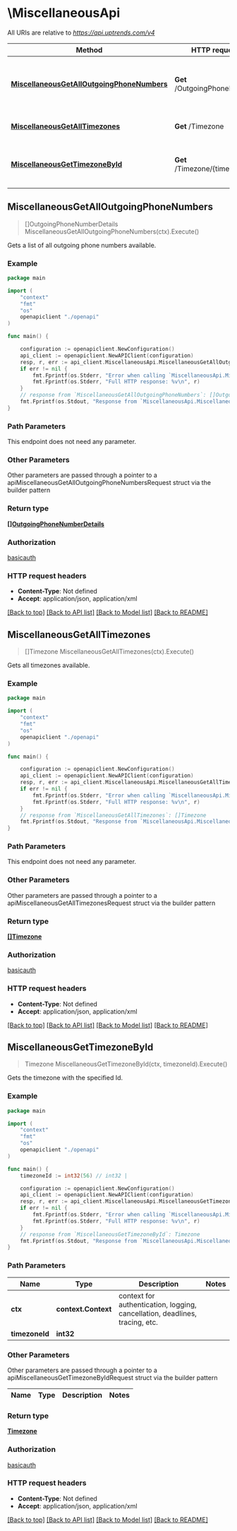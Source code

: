 # \MiscellaneousApi

All URIs are relative to *https://api.uptrends.com/v4*

Method | HTTP request | Description
------------- | ------------- | -------------
[**MiscellaneousGetAllOutgoingPhoneNumbers**](MiscellaneousApi.md#MiscellaneousGetAllOutgoingPhoneNumbers) | **Get** /OutgoingPhoneNumber | Gets a list of all outgoing phone numbers available.
[**MiscellaneousGetAllTimezones**](MiscellaneousApi.md#MiscellaneousGetAllTimezones) | **Get** /Timezone | Gets all timezones available.
[**MiscellaneousGetTimezoneById**](MiscellaneousApi.md#MiscellaneousGetTimezoneById) | **Get** /Timezone/{timezoneId} | Gets the timezone with the specified Id.



## MiscellaneousGetAllOutgoingPhoneNumbers

> []OutgoingPhoneNumberDetails MiscellaneousGetAllOutgoingPhoneNumbers(ctx).Execute()

Gets a list of all outgoing phone numbers available.

### Example

```go
package main

import (
    "context"
    "fmt"
    "os"
    openapiclient "./openapi"
)

func main() {

    configuration := openapiclient.NewConfiguration()
    api_client := openapiclient.NewAPIClient(configuration)
    resp, r, err := api_client.MiscellaneousApi.MiscellaneousGetAllOutgoingPhoneNumbers(context.Background()).Execute()
    if err != nil {
        fmt.Fprintf(os.Stderr, "Error when calling `MiscellaneousApi.MiscellaneousGetAllOutgoingPhoneNumbers``: %v\n", err)
        fmt.Fprintf(os.Stderr, "Full HTTP response: %v\n", r)
    }
    // response from `MiscellaneousGetAllOutgoingPhoneNumbers`: []OutgoingPhoneNumberDetails
    fmt.Fprintf(os.Stdout, "Response from `MiscellaneousApi.MiscellaneousGetAllOutgoingPhoneNumbers`: %v\n", resp)
}
```

### Path Parameters

This endpoint does not need any parameter.

### Other Parameters

Other parameters are passed through a pointer to a apiMiscellaneousGetAllOutgoingPhoneNumbersRequest struct via the builder pattern


### Return type

[**[]OutgoingPhoneNumberDetails**](OutgoingPhoneNumberDetails.md)

### Authorization

[basicauth](../README.md#basicauth)

### HTTP request headers

- **Content-Type**: Not defined
- **Accept**: application/json, application/xml

[[Back to top]](#) [[Back to API list]](../README.md#documentation-for-api-endpoints)
[[Back to Model list]](../README.md#documentation-for-models)
[[Back to README]](../README.md)


## MiscellaneousGetAllTimezones

> []Timezone MiscellaneousGetAllTimezones(ctx).Execute()

Gets all timezones available.

### Example

```go
package main

import (
    "context"
    "fmt"
    "os"
    openapiclient "./openapi"
)

func main() {

    configuration := openapiclient.NewConfiguration()
    api_client := openapiclient.NewAPIClient(configuration)
    resp, r, err := api_client.MiscellaneousApi.MiscellaneousGetAllTimezones(context.Background()).Execute()
    if err != nil {
        fmt.Fprintf(os.Stderr, "Error when calling `MiscellaneousApi.MiscellaneousGetAllTimezones``: %v\n", err)
        fmt.Fprintf(os.Stderr, "Full HTTP response: %v\n", r)
    }
    // response from `MiscellaneousGetAllTimezones`: []Timezone
    fmt.Fprintf(os.Stdout, "Response from `MiscellaneousApi.MiscellaneousGetAllTimezones`: %v\n", resp)
}
```

### Path Parameters

This endpoint does not need any parameter.

### Other Parameters

Other parameters are passed through a pointer to a apiMiscellaneousGetAllTimezonesRequest struct via the builder pattern


### Return type

[**[]Timezone**](Timezone.md)

### Authorization

[basicauth](../README.md#basicauth)

### HTTP request headers

- **Content-Type**: Not defined
- **Accept**: application/json, application/xml

[[Back to top]](#) [[Back to API list]](../README.md#documentation-for-api-endpoints)
[[Back to Model list]](../README.md#documentation-for-models)
[[Back to README]](../README.md)


## MiscellaneousGetTimezoneById

> Timezone MiscellaneousGetTimezoneById(ctx, timezoneId).Execute()

Gets the timezone with the specified Id.

### Example

```go
package main

import (
    "context"
    "fmt"
    "os"
    openapiclient "./openapi"
)

func main() {
    timezoneId := int32(56) // int32 | 

    configuration := openapiclient.NewConfiguration()
    api_client := openapiclient.NewAPIClient(configuration)
    resp, r, err := api_client.MiscellaneousApi.MiscellaneousGetTimezoneById(context.Background(), timezoneId).Execute()
    if err != nil {
        fmt.Fprintf(os.Stderr, "Error when calling `MiscellaneousApi.MiscellaneousGetTimezoneById``: %v\n", err)
        fmt.Fprintf(os.Stderr, "Full HTTP response: %v\n", r)
    }
    // response from `MiscellaneousGetTimezoneById`: Timezone
    fmt.Fprintf(os.Stdout, "Response from `MiscellaneousApi.MiscellaneousGetTimezoneById`: %v\n", resp)
}
```

### Path Parameters


Name | Type | Description  | Notes
------------- | ------------- | ------------- | -------------
**ctx** | **context.Context** | context for authentication, logging, cancellation, deadlines, tracing, etc.
**timezoneId** | **int32** |  | 

### Other Parameters

Other parameters are passed through a pointer to a apiMiscellaneousGetTimezoneByIdRequest struct via the builder pattern


Name | Type | Description  | Notes
------------- | ------------- | ------------- | -------------


### Return type

[**Timezone**](Timezone.md)

### Authorization

[basicauth](../README.md#basicauth)

### HTTP request headers

- **Content-Type**: Not defined
- **Accept**: application/json, application/xml

[[Back to top]](#) [[Back to API list]](../README.md#documentation-for-api-endpoints)
[[Back to Model list]](../README.md#documentation-for-models)
[[Back to README]](../README.md)


